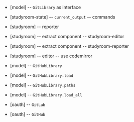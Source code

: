 - [model] -- `GitLibrary` as interface

- [studyroom-state] -- `current_output` -- commands

- [studyroom] -- reporter

- [studyroom] -- extract component -- studyroom-editor
- [studyroom] -- extract component -- studyroom-reporter

- [studyroom] -- editor -- use codemirror

- [model] -- `GitHubLibrary`
- [model] -- `GitHubLibrary.load`
- [model] -- `GitHubLibrary.paths`
- [model] -- `GitHubLibrary.load_all`

- [oauth] -- `GitLab`
- [oauth] -- `GitHub`
